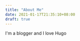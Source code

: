 ```yaml
---
title: "About Me"
date: 2021-01-17T21:35:10+08:00
draft: true
---
```


I'm a blogger and I love Hugo